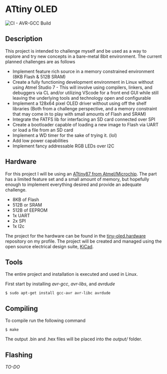 # ATtiny OLED
![CI - AVR-GCC Build](https://github.com/stephendpmurphy/tiny-oled.firmware/workflows/CI%20-%20AVR-GCC%20Build/badge.svg)
## Description
This project is intended to challenge myself and be used as a way to explore and try new concepts in a bare-metal 8bit environment. The current planned challenges are as follows
- Implement feature rich source in a memory constrained environment (8KB Flash & 512B SRAM)
- Create a fully functioning development environment in Linux without using Atmel Studio 7 - This will involve using compilers, linkers, and debuggers via CL and/or utilizing VScode for a front end GUI while still leaving the underlying tools and technology open and configurable
- Implement a 128x64 pixel OLED driver without using off the shelf libraries (Both from a challenge perspective, and a memory constraint that may come in to play with small amounts of Flash and SRAM)
- Integrate the FATFS lib for interfacing an SD card connected over SPI
- Create a bootloader capable of loading a new image to Flash via UART or load a file from an SD card
- Implement a WD timer for the sake of trying it. (lol)
- Add low power capabilities
- Implement fancy addressable RGB LEDs over I2C

## Hardware
For this project I will be using an [ATtiny87 from Atmel/Microchip](https://www.microchip.com/wwwproducts/en/ATTINY87). The part has a limited feature set and a small amount of memory, but hopefully enough to implement everything desired and provide an adequate challenge. 
- 8KB of Flash
- 512B or SRAM
- 512B of EEPROM
- 1x UART
- 2x SPI
- 1x I2c

The project for the hardware can be found in the [tiny-oled.hardware](https://github.com/stephendpmurphy/tiny-oled.hardware) repository on my profile. The project will be created and managed using the open source electrical design suite, [KiCad](https://kicad-pcb.org/).

## Tools
The entire project and installation is executed and used in Linux.

First start by installing *avr-gcc*, *avr-libs*, and *avrdude*
```
$ sudo apt-get install gcc-avr avr-libc avrdude
```

## Compiling
To compile run the following command
```
$ make
```
The output .bin and .hex files will be placed into the *output/* folder.

## Flashing
*TO-DO*

